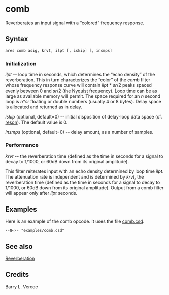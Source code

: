 <!--
id:comb
category:Signal Modifiers:Reverberation
-->
# comb
Reverberates an input signal with a &#8220;colored&#8221; frequency response.

## Syntax
``` csound-orc
ares comb asig, krvt, ilpt [, iskip] [, insmps]
```

### Initialization

_ilpt_ -- loop time in seconds, which determines the &#8220;echo density&#8221; of the reverberation. This in turn characterizes the &#8220;color&#8221; of the _comb_ filter whose frequency response curve will contain _ilpt_ * _sr_/2 peaks spaced evenly between 0 and _sr_/2 (the Nyquist frequency). Loop time can be as large as available memory will permit. The space required for an _n_ second loop is _n_*_sr_ floating or double numbers (usually 4 or 8 bytes). Delay space is allocated and returned as in [delay](../../opcodes/delay).

_iskip_ (optional, default=0) -- initial disposition of delay-loop data space (cf. [reson](../../opcodes/reson)). The default value is 0.

_insmps_ (optional, default=0) -- delay amount, as a number of samples.

### Performance

_krvt_ -- the reverberation time (defined as the time in seconds for a signal to decay to 1/1000, or 60dB down from its original amplitude).

This filter reiterates input with an echo density determined by loop time _ilpt_. The attenuation rate is independent and is determined by _krvt_, the reverberation time (defined as the time in seconds for a signal to decay to 1/1000, or 60dB down from its original amplitude). Output from a comb filter will appear only after _ilpt_ seconds.

## Examples

Here is an example of the comb opcode. It uses the file [comb.csd](../../examples/comb.csd).

``` csound-csd title="Example of the comb opcode." linenums="1"
--8<-- "examples/comb.csd"
```

## See also

[Reverberation](../../sigmod/reverbtn)

## Credits

Barry L. Vercoe<br>
